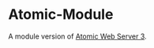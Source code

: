 # Atomic-Module
A module version of [Atomic Web Server 3](https://github.com/idle-PB/atomic_webserver_3).
